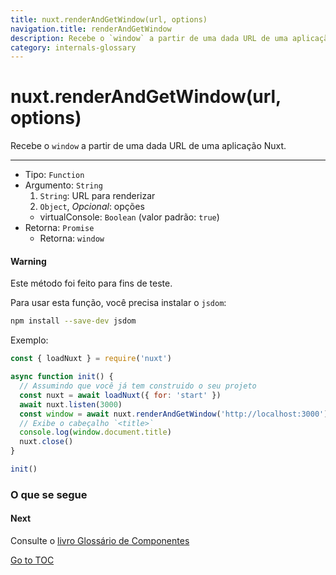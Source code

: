 ```yaml
---
title: nuxt.renderAndGetWindow(url, options)
navigation.title: renderAndGetWindow
description: Recebe o `window` a partir de uma dada URL de uma aplicação Nuxt.
category: internals-glossary
---
```

# nuxt.renderAndGetWindow(url, options)

Recebe o `window` a partir de uma dada URL de uma aplicação Nuxt.

---

- Tipo: `Function`
- Argumento: `String`
  1. `String`: URL para renderizar
  2. `Object`, _Opcional_: opções
  - virtualConsole: `Boolean` (valor padrão: `true`)
- Retorna: `Promise`
  - Retorna: `window`

#### Warning
Este método foi feito para fins de teste.


Para usar esta função, você precisa instalar o `jsdom`:

```bash
npm install --save-dev jsdom
```

Exemplo:

```js
const { loadNuxt } = require('nuxt')

async function init() {
  // Assumindo que você já tem construido o seu projeto
  const nuxt = await loadNuxt({ for: 'start' })
  await nuxt.listen(3000)
  const window = await nuxt.renderAndGetWindow('http://localhost:3000')
  // Exibe o cabeçalho `<title>`
  console.log(window.document.title)
  nuxt.close()
}

init()
```

### O que se segue

#### Next
Consulte o [livro Glossário de Componentes](./components-glossary/fetch)

<span style='float: footnote;'><a href="../index.html#toc">Go to TOC</a></span>
